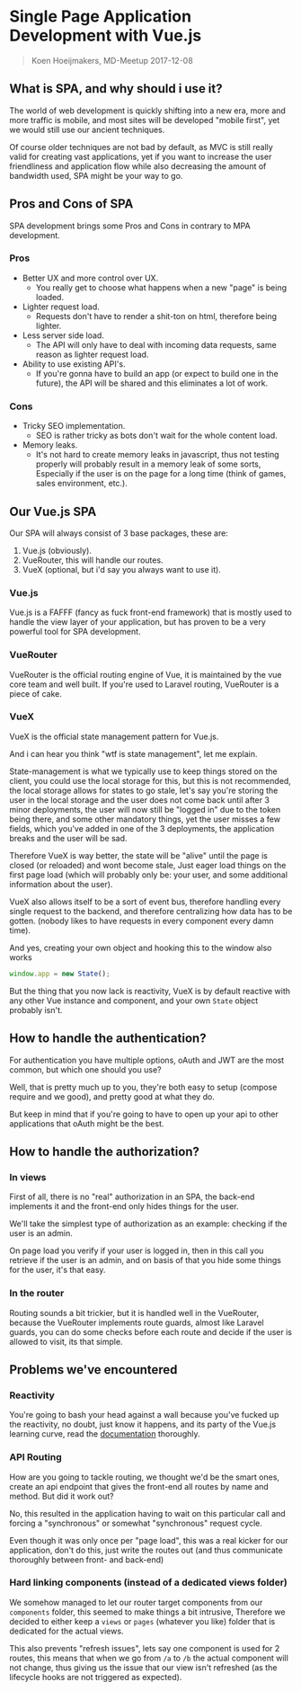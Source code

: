 # Single Page Application Development with Vue.js
> Koen Hoeijmakers, MD-Meetup 2017-12-08

## What is SPA, and why should i use it?
The world of web development is quickly shifting into a new era, more and more traffic is mobile,
and most sites will be developed "mobile first", yet we would still use our ancient techniques.

Of course older techniques are not bad by default, as MVC is still really valid for creating vast applications,
yet if you want to increase the user friendliness and application flow while also decreasing the amount
of bandwidth used, SPA might be your way to go.

## Pros and Cons of SPA
SPA development brings some Pros and Cons in contrary to MPA development.

### Pros
- Better UX and more control over UX.
    - You really get to choose what happens when a new "page" is being loaded.
- Lighter request load.
    - Requests don't have to render a shit-ton on html, therefore being lighter.
- Less server side load.
    - The API will only have to deal with incoming data requests, same reason as lighter request load.
- Ability to use existing API's.
    - If you're gonna have to build an app (or expect to build one in the future), the API will be shared and this eliminates a lot of work.

### Cons
- Tricky SEO implementation.
    - SEO is rather tricky as bots don't wait for the whole content load.
- Memory leaks.
    - It's not hard to create memory leaks in javascript, thus not testing properly will probably result in a memory leak of some sorts,
      Especially if the user is on the page for a long time (think of games, sales environment, etc.).

## Our Vue.js SPA
Our SPA will always consist of 3 base packages, these are:

1. Vue.js (obviously).
2. VueRouter, this will handle our routes.
3. VueX (optional, but i'd say you always want to use it).

### Vue.js
Vue.js is a FAFFF (fancy as fuck front-end framework) that is mostly used to handle the view layer of your application,
but has proven to be a very powerful tool for SPA development.

### VueRouter
VueRouter is the official routing engine of Vue, it is maintained by the vue core team and well built.
If you're used to Laravel routing, VueRouter is a piece of cake.

### VueX
VueX is the official state management pattern for Vue.js.

And i can hear you think "wtf is state management", let me explain.

State-management is what we typically use to keep things stored on the client, you could use the local storage for this,
but this is not recommended, the local storage allows for states to go stale, let's say you're storing the user in the local storage
and the user does not come back until after 3 minor deployments, the user will now still be "logged in" due to the token being there,
and some other mandatory things, yet the user misses a few fields, which you've added in one of the 3 deployments, 
the application breaks and the user will be sad.

Therefore VueX is way better, the state will be "alive" until the page is closed (or reloaded) and wont become stale,
Just eager load things on the first page load (which will probably only be: your user, and some additional information about the user).

VueX also allows itself to be a sort of event bus, therefore handling every single request to the backend, 
and therefore centralizing how data has to be gotten. (nobody likes to have requests in every component every damn time).

And yes, creating your own object and hooking this to the window also works
```js
window.app = new State();
```
But the thing that you now lack is reactivity, VueX is by default reactive with any other Vue instance and component, and your own `State` object probably isn't.

## How to handle the authentication?
For authentication you have multiple options, oAuth and JWT are the most common, but which one should you use?

Well, that is pretty much up to you, they're both easy to setup (compose require and we good), and pretty good at what they do.

But keep in mind that if you're going to have to open up your api to other applications that oAuth might be the best.

## How to handle the authorization?
### In views
First of all, there is no "real" authorization in an SPA, the back-end implements it and the front-end only hides things for the user.

We'll take the simplest type of authorization as an example: checking if the user is an admin.

On page load you verify if your user is logged in, then in this call you retrieve if the user is an admin, and on basis of that you hide some things for the user, it's that easy.

### In the router
Routing sounds a bit trickier, but it is handled well in the VueRouter, because the VueRouter implements route guards,
almost like Laravel guards, you can do some checks before each route and decide if the user is allowed to visit, its that simple.

## Problems we've encountered

### Reactivity
You're going to bash your head against a wall because you've fucked up the reactivity, no doubt, just know it happens, 
and its party of the Vue.js learning curve, read the [documentation](https://vuejs.org/v2/guide/reactivity.html) thoroughly.

### API Routing
How are you going to tackle routing, we thought we'd be the smart ones, create an api endpoint that gives the front-end all routes by name and method.
But did it work out?

No, this resulted in the application having to wait on this particular call and forcing a "synchronous" or somewhat "synchronous" request cycle.

Even though it was only once per "page load", this was a real kicker for our application, don't do this, just write the routes out (and thus communicate thoroughly between front- and back-end)

### Hard linking components (instead of a dedicated views folder)
We somehow managed to let our router target components from our `components` folder, this seemed to make things a bit intrusive,
Therefore we decided to either keep a `views` or `pages` (whatever you like) folder that is dedicated for the actual views.

This also prevents "refresh issues", lets say one component is used for 2 routes, 
this means that when we go from `/a` to `/b` the actual component will not change, 
thus giving us the issue that our view isn't refreshed (as the lifecycle hooks are not triggered as expected).
